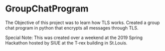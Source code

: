 # GroupChatProgram
The Objective of this project was to learn how TLS works. Created a group chat program in python that encrypts all messages through TLS. 

Special Note: This was created over a weekend at the 2019 Spring Hackathon hosted by SIUE at the T-rex building in St.Louis. 
